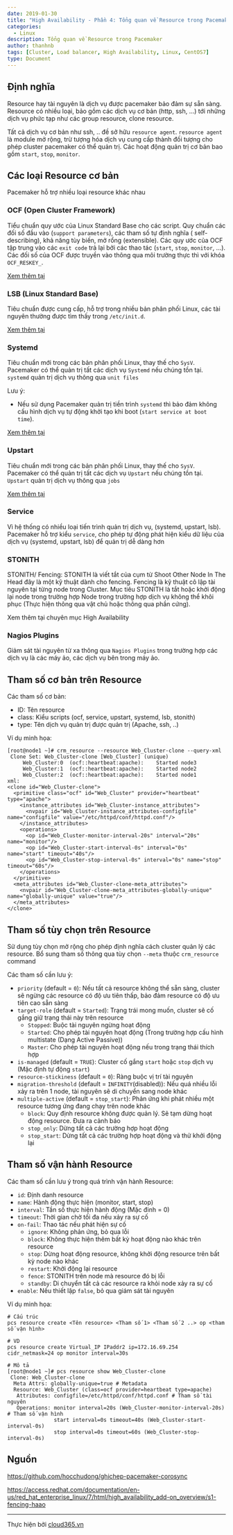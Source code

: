 ```yaml
---
date: 2019-01-30
title: "High Availability - Phần 4: Tổng quan về Resource trong Pacemaker"
categories:
  - Linux
description: Tổng quan về Resource trong Pacemaker
author: thanhnb
tags: [Cluster, Load balancer, High Availability, Linux, CentOS7]
type: Document
---
```


## Định nghĩa
Resource hay tài nguyên là dịch vụ được pacemaker bảo đảm sự sẵn sàng. Resource có nhiều loại, bảo gồm các dịch vụ cơ bản (http, ssh, ...) tới những dịch vụ phức tạp như các group resource, clone resource.

Tất cả dịch vụ cơ bản như ssh, .. đề sở hữu `resource agent`. `resource agent` là module mở rộng, trừ tượng hóa dịch vụ cung cấp thành đối tượng cho phép cluster pacemaker có thể quản trị. Các hoạt động quản trị cơ bản bao gồm `start`, `stop`, `monitor`.

## Các loại Resource cơ bản

Pacemaker hỗ trợ nhiều loại resource khác nhau

### OCF (Open Cluster Framework)
Tiểu chuẩn quy ước của Linux Standard Base cho các script. Quy chuẩn các đối số đầu vào (`support parameters`), các tham số tự định nghĩa ( self-describing), khả năng tùy biến, mở rổng (extensible). Các quy ước của OCF tập trung vào các `exit code` trả lại bởi các thao tác (`start`, `stop`, `monitor`, ...). Các đối số của OCF được truyền vào thông qua môi trường thực thì với khóa `OCF_RESKEY_`.

[Xem thêm tại](https://en.wikipedia.org/wiki/Open_Cluster_Framework)

### LSB (Linux Standard Base)
Tiêu chuẩn được cung cấp, hỗ trợ trong nhiều bản phân phối Linux, các tài nguyên thường được tìm thấy trong `/etc/init.d`. 

[Xem thêm tại](https://en.wikipedia.org/wiki/Linux_Standard_Base)

### Systemd
Tiêu chuẩn mới trong các bản phân phối Linux, thay thế cho `SysV`.
Pacemaker có thể quản trị tất các dịch vụ `Systemd` nếu chúng tồn tại. `systemd` quản trị dịch vụ thông qua `unit files`

Lưu ý:
- Nếu sử dụng Pacemaker quản trị tiền trình `systemd` thì bảo đảm không cấu hình dịch vụ tự động khởi tạo khi boot (`start service at boot time`).

[Xem thêm tại](https://en.wikipedia.org/wiki/Systemd)

### Upstart
Tiêu chuẩn mới trong các bản phân phối Linux, thay thế cho `SysV`.
Pacemaker có thể quản trị tất các dịch vụ `Upstart` nếu chúng tồn tại. `Upstart` quản trị dịch vụ thông qua `jobs`

[Xem thêm tại](https://en.wikipedia.org/wiki/Upstart)

### Service
Vì hệ thống có nhiều loại tiến trình quản trị dịch vụ, (systemd, upstart, lsb). Pacemaker hỗ trợ kiểu `service`, cho phép tự động phát hiện kiểu dữ liệu của dịch vụ (systemd, upstart, lsb) để quản trị dễ dàng hơn

### STONITH
STONITH/ Fencing: STONITH là viết tắt của cụm từ Shoot Other Node In The Head đây là một kỹ thuật dành cho fencing. Fencing là kỹ thuật cô lập tài nguyên tại từng node trong Cluster. Mục tiêu STONITH là tắt hoặc khởi động lại node trong trường hợp Node trong trường hợp dịch vụ không thể khôi phục (Thực hiện thông qua vật chủ hoặc thông qua phần cứng).

Xem thêm tại chuyên mục High Availability

### Nagios Plugins
Giảm sát tài nguyên từ xa thông qua `Nagios Plugins` trong trường hợp các dịch vụ là các máy ảo, các dịch vụ bên trong máy ảo.

## Tham số cơ bản trên Resource
Các tham số cơ bản:
- ID: Tên resource
- class: Kiểu scripts (ocf, service, upstart, systemd, lsb, stonith)
- type: Tên dịch vụ quản trị được quản trị (Apache, ssh, ..)

Ví dụ minh họa:

```
[root@node1 ~]# crm_resource --resource Web_Cluster-clone --query-xml
 Clone Set: Web_Cluster-clone [Web_Cluster] (unique)
     Web_Cluster:0	(ocf::heartbeat:apache):	Started node3
     Web_Cluster:1	(ocf::heartbeat:apache):	Started node2
     Web_Cluster:2	(ocf::heartbeat:apache):	Started node1
xml:
<clone id="Web_Cluster-clone">
  <primitive class="ocf" id="Web_Cluster" provider="heartbeat" type="apache">
    <instance_attributes id="Web_Cluster-instance_attributes">
      <nvpair id="Web_Cluster-instance_attributes-configfile" name="configfile" value="/etc/httpd/conf/httpd.conf"/>
    </instance_attributes>
    <operations>
      <op id="Web_Cluster-monitor-interval-20s" interval="20s" name="monitor"/>
      <op id="Web_Cluster-start-interval-0s" interval="0s" name="start" timeout="40s"/>
      <op id="Web_Cluster-stop-interval-0s" interval="0s" name="stop" timeout="60s"/>
    </operations>
  </primitive>
  <meta_attributes id="Web_Cluster-clone-meta_attributes">
    <nvpair id="Web_Cluster-clone-meta_attributes-globally-unique" name="globally-unique" value="true"/>
  </meta_attributes>
</clone>
```

## Tham số tùy chọn trên Resource
Sử dụng tùy chọn mở rộng cho phép định nghĩa cách cluster quản lý các resource. Bổ sung tham số thông qua tùy chọn `--meta` thuộc `crm_resource` command

Các tham số cần lưu ý:
- `priority` (default = `0`): Nếu tất cả resource không thể sẵn sàng, cluster sẽ ngừng các resource có độ ưu tiên thấp, bảo đảm resource có độ ưu tiên cao sẵn sàng
- `target-role` (default = `Started`): Trạng trái mong muốn, cluster sẽ cố gắng giữ trạng thái này trên resource
  - `Stopped`: Buộc tài nguyên ngừng hoạt động
  - `Started`: Cho phép tài nguyên hoạt động (Trong trường hợp cấu hình multistate (Dạng Active Passive))
  - `Master`: Cho phép tài nguyên hoạt động nếu trong trạng thái thích hợp
- `is-managed` (default = `TRUE`): Cluster cố gắng `start` hoặc `stop` dịch vụ (Mặc định tự động `start`)
- `resource-stickiness` (default = `0`):  Ràng buộc vị trí tài nguyên
- `migration-threshold`	(default = `INFINITY`(disabled)): Nếu quá nhiều lỗi xảy ra trên 1 node, tài nguyên sẽ di chuyển sang node khác
- `multiple-active` (default = `stop_start`): Phản ứng khi phát nhiều một resource tương ứng đang chạy trên node khác
  - `block`: Quy định resource không được quản lý. Sẽ tạm dừng hoạt động resource. Đưa ra cảnh báo
  - `stop_only`: Dừng tất cả các trường hợp hoạt động
  - `stop_start`: Dừng tất cả các trường hợp hoạt động và thử khởi động lại

## Tham số vận hành Resource
Các tham số cần lưu ý trong quá trình vận hành Resource:
- `id`: Định danh resource
- `name`: Hành động thực hiện (monitor, start, stop)
- `interval`: Tần số thực hiện hành động (Mặc đinh = 0)
- `timeout`: Thời gian chờ tối đa nếu xảy ra sự cố
- `on-fail`: Thao tác nếu phát hiện sự cố
  - `ignore`: Không phản ứng, bỏ qua lỗi
  - `block`: Không thực hiện thêm bất kỳ hoạt động nào khác trên resource
  - `stop`: Dừng hoạt động resource, không khởi động resource trên bất kỳ node nào khác
  - `restart`: Khởi động lại resource
  - `fence`: STONITH trên node mà resource đó bị lỗi
  - `standby`: Di chuyển tất cả các resource ra khỏi node xảy ra sự cố
- `enable`: Nếu thiết lập `false`, bỏ qua giám sát tài nguyên

Ví dụ minh họa:
```
# Cấu trúc
pcs resource create <Tên resource> <Tham số 1> <Tham số 2 ..> op <tham số vận hình>

# VD
pcs resource create Virtual_IP IPaddr2 ip=172.16.69.254 cidr_netmask=24 op monitor interval=30s

# Mô tả
[root@node1 ~]# pcs resource show Web_Cluster-clone
 Clone: Web_Cluster-clone
  Meta Attrs: globally-unique=true # Metadata
  Resource: Web_Cluster (class=ocf provider=heartbeat type=apache)
   Attributes: configfile=/etc/httpd/conf/httpd.conf # Tham số tài nguyên
   Operations: monitor interval=20s (Web_Cluster-monitor-interval-20s) # Tham số vận hình
               start interval=0s timeout=40s (Web_Cluster-start-interval-0s)
               stop interval=0s timeout=60s (Web_Cluster-stop-interval-0s)
```

## Nguồn

https://github.com/hocchudong/ghichep-pacemaker-corosync

https://access.redhat.com/documentation/en-us/red_hat_enterprise_linux/7/html/high_availability_add-on_overview/s1-fencing-haao

---
Thực hiện bởi <a href="https://cloud365.vn/" target="_blank">cloud365.vn</a>